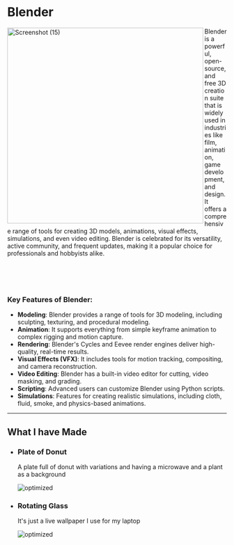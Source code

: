 # Blender

<img src="https://github.com/user-attachments/assets/7efc30d9-4e6c-4265-a374-509b9da9045c" alt="Screenshot (15)" align="left" width="450"> Blender is a powerful, open-source, and free 3D creation suite that is widely used in industries like film, animation, game development, and design. It offers a comprehensive range of tools for creating 3D models, animations, visual effects, simulations, and even video editing. Blender is celebrated for its versatility, active community, and frequent updates, making it a popular choice for professionals and hobbyists alike.

<br>
<br>
<br>

### Key Features of Blender:


  - **Modeling**: Blender provides a range of tools for 3D modeling, including sculpting, texturing, and procedural modeling.
  - **Animation**: It supports everything from simple keyframe animation to complex rigging and motion capture.
  - **Rendering**: Blender's Cycles and Eevee render engines deliver high-quality, real-time results.
  - **Visual Effects (VFX)**: It includes tools for motion tracking, compositing, and camera reconstruction.
  - **Video Editing**: Blender has a built-in video editor for cutting, video masking, and grading.
  - **Scripting**: Advanced users can customize Blender using Python scripts.
  - **Simulations**: Features for creating realistic simulations, including cloth, fluid, smoke, and physics-based animations.

<hr>

## What I have Made

  - ### Plate of Donut

    A plate full of donut with variations and having a microwave and a plant as a background

    ![optimized](https://github.com/user-attachments/assets/9be587ce-0970-43ea-9b38-2331b155791b)

  - ### Rotating Glass

    It's just a live wallpaper I use for my laptop

    ![optimized](https://github.com/user-attachments/assets/42d3411a-0d34-4154-94bf-639d3ec2f52e)
